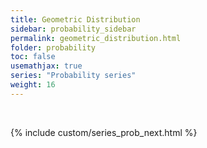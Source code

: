 ```yaml
---
title: Geometric Distribution
sidebar: probability_sidebar
permalink: geometric_distribution.html
folder: probability
toc: false
usemathjax: true
series: "Probability series"
weight: 16
---
```





<br>

{% include custom/series_prob_next.html %}
